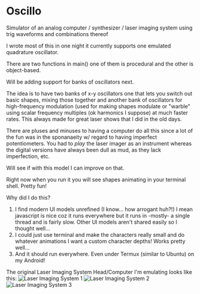 # Oscillo
Simulator of an analog computer / synthesizer / laser imaging system using trig waveforms and combinations thereof


I wrote most of this in one night it currently supports one emulated quadrature oscillator.

There are two functions in main() one of them is procedural and the other is object-based.

Will be adding support for banks of oscillators next.

The idea is to have two banks of x-y oscillators one that lets you switch out basic shapes, mixing those together and
another bank of oscillators for high-frequency modulation (used for making shapes modulate or "warble" using
scalar frequency multiples (ok harmonics I suppose) at much faster rates.  This always made for great laser shows
that I did in the old days.

There are pluses and minuses to having a computer do all this since a lot of the fun was in the sponanaeity w/ regard
to having imperfect potentiometers.  You had to _play_ the laser imager as an instrument whereas the digital versions
have always been dull as mud, as they lack imperfection, etc.

Will see if with this model I can improve on that.

Right now when you run it you will see shapes animating in your terminal shell.  Pretty fun!

Why did I do this?

1.  I find modern UI models unrefined (I know... how arrogant huh?!)
    I mean javascript is nice coz it runs everywhere but it runs in -mostly- a single thread
      and is fairly slow.  Other UI models aren't shared easily so I thought well...
2.  I could just use terminal and make the characters really small and do whatever animations
      I want a custom character depths!  Works pretty well...
3.  And it should run everywhere.  Even under Termux (similar to Ubuntu) on my Android!


The original Laser Imaging System Head/Computer I'm emulating looks like this:
![Laser Imaging System 1](https://github.com/tpfaff100/AnalogLaserImagingSynth01.jpg?raw=true)
![Laser Imaging System 2](https://github.com/tpfaff100/AnalogLaserImagingSynth02.jpg?raw=true)
![Laser Imaging System 3](https://github.com/tpfaff100/AnalogLaserImagingSynth03.jpg?raw=true)
